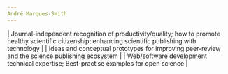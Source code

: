 ```yaml
---
André Marques-Smith
---
```


| Journal-independent recognition of productivity/quality; how to promote healthy scientific citizenship; enhancing scientific publishing with technology |
| Ideas and conceptual prototypes for improving peer-review and the science publishing ecosystem                                                          |
| Web/software development technical expertise; Best-practise examples for open science                                                                   |
